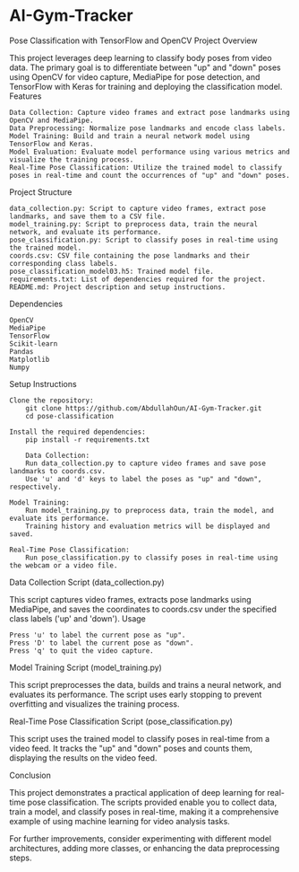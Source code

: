 # AI-Gym-Tracker

Pose Classification with TensorFlow and OpenCV
Project Overview

This project leverages deep learning to classify body poses from video data. The primary goal is to differentiate between "up" and "down" poses using OpenCV for video capture, MediaPipe for pose detection, and TensorFlow with Keras for training and deploying the classification model.
Features

    Data Collection: Capture video frames and extract pose landmarks using OpenCV and MediaPipe.
    Data Preprocessing: Normalize pose landmarks and encode class labels.
    Model Training: Build and train a neural network model using TensorFlow and Keras.
    Model Evaluation: Evaluate model performance using various metrics and visualize the training process.
    Real-Time Pose Classification: Utilize the trained model to classify poses in real-time and count the occurrences of "up" and "down" poses.

Project Structure

    data_collection.py: Script to capture video frames, extract pose landmarks, and save them to a CSV file.
    model_training.py: Script to preprocess data, train the neural network, and evaluate its performance.
    pose_classification.py: Script to classify poses in real-time using the trained model.
    coords.csv: CSV file containing the pose landmarks and their corresponding class labels.
    pose_classification_model03.h5: Trained model file.
    requirements.txt: List of dependencies required for the project.
    README.md: Project description and setup instructions.

Dependencies

    OpenCV
    MediaPipe
    TensorFlow
    Scikit-learn
    Pandas
    Matplotlib
    Numpy

Setup Instructions

    Clone the repository:
        git clone https://github.com/AbdullahOun/AI-Gym-Tracker.git
        cd pose-classification

    Install the required dependencies:
        pip install -r requirements.txt

        Data Collection:
        Run data_collection.py to capture video frames and save pose landmarks to coords.csv.
        Use 'u' and 'd' keys to label the poses as "up" and "down", respectively.

    Model Training:
        Run model_training.py to preprocess data, train the model, and evaluate its performance.
        Training history and evaluation metrics will be displayed and saved.

    Real-Time Pose Classification:
        Run pose_classification.py to classify poses in real-time using the webcam or a video file.

Data Collection Script (data_collection.py)

This script captures video frames, extracts pose landmarks using MediaPipe, and saves the coordinates to coords.csv under the specified class labels ('up' and 'down').
Usage

    Press 'u' to label the current pose as "up".
    Press 'D' to label the current pose as "down".
    Press 'q' to quit the video capture.

Model Training Script (model_training.py)

This script preprocesses the data, builds and trains a neural network, and evaluates its performance. The script uses early stopping to prevent overfitting and visualizes the training process.

Real-Time Pose Classification Script (pose_classification.py)

This script uses the trained model to classify poses in real-time from a video feed. It tracks the "up" and "down" poses and counts them, displaying the results on the video feed.

Conclusion

This project demonstrates a practical application of deep learning for real-time pose classification. The scripts provided enable you to collect data, train a model, and classify poses in real-time, making it a comprehensive example of using machine learning for video analysis tasks.

For further improvements, consider experimenting with different model architectures, adding more classes, or enhancing the data preprocessing steps.
